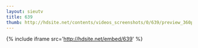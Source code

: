 ```yaml
---
layout: sieutv
title: 639
thumb: http://hdsite.net/contents/videos_screenshots/0/639/preview_360p.mp4.jpg
---
```

{% include iframe src='http://hdsite.net/embed/639' %}
 
